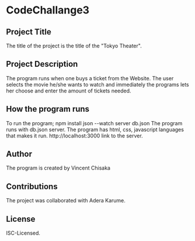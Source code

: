 # CodeChallange3
## Project Title
The title of the project is the title of the "Tokyo Theater".

## Project Description
The program runs when one buys a ticket from the Website. The user selects the movie he/she wants to watch and immediately the programs lets her choose and enter the amount of tickets needed.

## How the program runs
To run the program;
  npm install json --watch server db.json
The program runs with db.json server. 
The program has html, css, javascript languages that makes it run.
 http://localhost:3000 link to the server.


## Author
The program is created by Vincent Chisaka

## Contributions
The project was collaborated with Adera Karume.

## License
ISC-Licensed.

